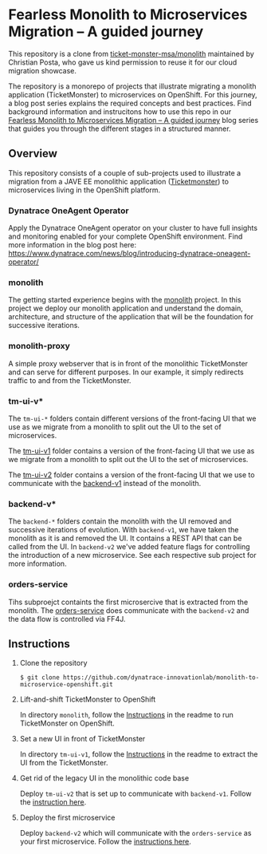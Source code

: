# Fearless Monolith to Microservices Migration – A guided journey

This repository is a clone from [ticket-monster-msa/monolith](https://github.com/ticket-monster-msa/monolith) maintained by Christian Posta, who gave us kind permission to reuse it for our cloud migration showcase.

The repository is a monorepo of projects that illustrate migrating a monolith application (TicketMonster) to microservices on OpenShift. For this journey, a blog post series explains the required concepts and best practices. Find background information and instrucitons how to use this repo in our [Fearless Monolith to Microservices Migration – A guided journey](https://www.dynatrace.com/news/blog/fearless-monolith-to-microservices-migration-a-guided-journey/) blog series that guides you through the different stages in a structured manner. 

## Overview

This repository consists of a couple of sub-projects used to illustrate a migration from a JAVE EE monolithic application ([Ticketmonster](https://github.com/ticket-monster-msa/monolith)) to microservices living in the OpenShift platform.

### Dynatrace OneAgent Operator
Apply the Dynatrace OneAgent operator on your cluster to have full insights and monitoring enabled for your complete OpenShift environment. Find more information in the blog post here: https://www.dynatrace.com/news/blog/introducing-dynatrace-oneagent-operator/ 


### monolith
The getting started experience begins with the [monolith](./monolith) project. In this project we deploy our monolith application and understand the domain, architecture, and structure of the application that will be the foundation for successive iterations.
 
### monolith-proxy
A simple proxy webserver that is in front of the monolithic TicketMonster and can serve for different purposes. In our example, it simply redirects traffic to and from the TicketMonster.

### tm-ui-v*
The `tm-ui-*` folders contain different versions of the front-facing UI that we use as we migrate from a monolith to split out the UI to the set of microservices.

The [tm-ui-v1](./tm-ui-v1/) folder contains a version of the front-facing UI that we use as we migrate from a monolith to split out the UI to the set of microservices.

The [tm-ui-v2](./tm-ui-v2/) folder contains a version of the front-facing UI that we use to communicate with the [backend-v1](./backend-v1/) instead of the monolith.

### backend-v*
The `backend-*` folders contain the monolith with the UI removed and successive iterations of evolution. With `backend-v1`, we have taken the monolith as it is and removed the UI. It contains a REST API that can be called from the UI. In `backend-v2` we've added feature flags for controlling the introduction of a new microservice. See each respective sub project for more information.

### orders-service
Tihs subproejct containts the first microsercive that is extracted from the monolith. The [orders-service](.orders-service/) does communicate with the `backend-v2` and the data flow is controlled via FF4J. 



## Instructions

1. Clone the repository
   ```
   $ git clone https://github.com/dynatrace-innovationlab/monolith-to-microservice-openshift.git
   ```
1. Lift-and-shift TicketMonster to OpenShift
  
   In directory `monolith`, follow the [Instructions](./monolith/) in the readme to run TicketMonster on OpenShift.

1. Set a new UI in front of TicketMonster

   In directory `tm-ui-v1`, follow the [Instructions](./tm-ui-v1/) in the readme to extract the UI from the TicketMonster. 

1. Get rid of the legacy UI in the monolithic code base
    
    Deploy `tm-ui-v2` that is set up to communicate with `backend-v1`. Follow the [instruction here](./tm-ui-v2/).

1. Deploy the first microservice

    Deploy `backend-v2` which will communicate with the `orders-service` as your first microservice. Follow the [instructions here](./backend-v2/).